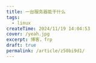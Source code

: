 ```yaml
---
title: 一台服务器能干什么
tags:
  - linux
createTime: 2024/11/19 14:04:53
cover: /yeah.jpg
excerpt: 博客，frp
draft: true
permalink: /article/z50bi9d1/
---
```



